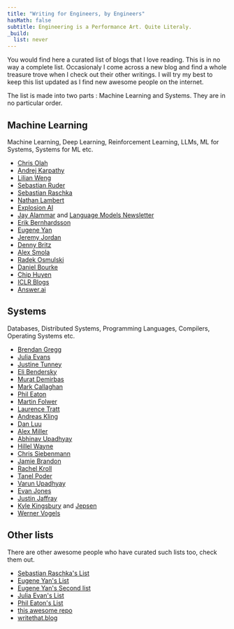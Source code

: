 ```yaml
---
title: "Writing for Engineers, by Engineers"
hasMath: false
subtitle: Engineering is a Performance Art. Quite Literaly.  
_build:
  list: never
---
```

You would find here a curated list of blogs that I love reading. This is in no way a complete list. 
Occasionaly I come across a new blog and find a whole treasure trove when I check out their other writings. I will try my best to keep this list updated as I find new awesome people on the internet. 

The list is made into two parts : Machine Learning and Systems. They are in no particular order. 
## Machine Learning 
Machine Learning, Deep Learning, Reinforcement Learning, LLMs, ML for Systems, Systems for ML etc. 
- [Chris Olah](https://colah.github.io/)
- [Andrej Karpathy](https://karpathy.ai/)
- [Lilian Weng](https://lilianweng.github.io/lil-log/) 
- [Sebastian Ruder](https://ruder.io/)
- [Sebastian Raschka](https://sebastianraschka.com/blog/) 
- [Nathan Lambert](https://www.interconnects.ai/) 
- [Explosion AI](https://explosion.ai/) 
- [Jay Alammar](https://jalammar.github.io/) and [Language Models Newsletter](https://newsletter.languagemodels.co/)
- [Erik Bernhardsson](https://erikbern.com/) 
- [Eugene Yan](https://eugeneyan.com/writing) 
- [Jeremy Jordan](https://www.jeremyjordan.me/distributed-training/) 
- [Denny Britz](https://dennybritz.com/) 
- [Alex Smola](https://alex.smola.org/blog.html) 
- [Radek Osmulski](https://radekosmulski.com/) 
- [Daniel Bourke](https://www.mrdbourke.com/) 
- [Chip Huyen](https://huyenchip.com/blog/) 
- [ICLR Blogs](https://iclr-blogposts.github.io/2025/blog/index.html)
- [Answer.ai]( https://www.answer.ai/)
## Systems  
Databases, Distributed Systems, Programming Languages, Compilers, Operating Systems etc. 
- [Brendan Gregg](https://www.brendangregg.com/blog) 
- [Julia Evans](https://jvns.ca)
- [Justine Tunney](https://justine.lol) 
- [Eli Bendersky](https://eli.thegreenplace.net/) 
- [Murat Demirbas](https://muratbuffalo.blogspot.com/) 
- [Mark Callaghan](http://smalldatum.blogspot.com/) 
- [Phil Eaton](https://eatonphil.com/blog.html) 
- [Martin Folwer](https://martinfowler.com)
- [Laurence Tratt](https://tratt.net/laurie/blog/archive.html)
- [Andreas Kling](https://awesomekling.github.io/) 
- [Dan Luu](https://danluu.com/) 
- [Alex Miller](https://transactional.blog) 
- [Abhinav Upadhyay](https://blog.codingconfessions.com) 
- [Hillel Wayne](https://www.hillelwayne.com/)  
- [Chris Siebenmann](https://utcc.utoronto.ca/~cks/space/blog/)
- [Jamie Brandon](https://scattered-thoughts.net/) 
- [Rachel Kroll](https://rachelbythebay.com/w/) 
- [Tanel Poder](https://tanelpoder.com)
- [Varun Upadhyay](https://distributed-computing-musings.com) 
- [Evan Jones](https://www.evanjones.ca/) 
- [Justin Jaffray](https://buttondown.com/jaffray/archive/)
- [Kyle Kingsbury](https://aphyr.com/posts) and [Jepsen](https://jepsen.io/analyses)
- [Werner Vogels](https://www.allthingsdistributed.com) 
## Other lists 
There are other awesome people who have curated such lists too, check them out.
- [Sebastian Raschka's List](https://magazine.sebastianraschka.com/recommendations)
- [Eugene Yan's List](https://github.com/eugeneyan/applied-ml)
- [Eugene Yan's Second list](https://applyingml.com)
- [Julia Evan's List](https://jvns.ca/blogroll/)
- [Phil Eaton's List](https://eatonphil.com/blogs.html) 
- [this awesome repo](https://github.com/kilimchoi/engineering-blogs)
- [writethat.blog](https://writethat.blog)

